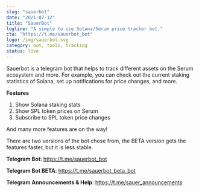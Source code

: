 ```yaml
---
slug: "sauerbot"
date: "2021-07-12"
title: "SauerBot"
logline: "A simple to use Solana/Serum price tracker bot."
cta: "https://t.me/sauerbot_bot"
logo: /img/sauerbot.svg
category: bot, tools, tracking
status: live
---
```


Sauerbot is a telegram bot that helps to track different assets on the Serum ecosystem and more. For example, you can check out the current staking statistics of Solana, set up notifications for price changes, and more.

<b>Features</b>

1. Show Solana staking stats
2. Show SPL token prices on Serum
3. Subscribe to SPL token price changes

And many more features are on the way!

There are two versions of the bot chose from, the BETA version gets the features faster, but it is less stable.

<b>Telegram Bot</b>: https://t.me/sauerbot_bot</br>

<b>Telegram Bot BETA</b>: https://t.me/sauerbot_beta_bot</br>

<b>Telegram Announcements & Help</b>: https://t.me/sauer_announcements</br>
